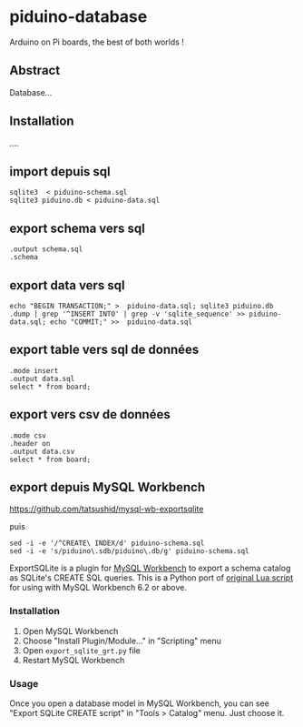 # piduino-database
  Arduino on Pi boards, the best of both worlds !
  
## Abstract
  Database...

## Installation
....

## import depuis sql

    sqlite3  < piduino-schema.sql
    sqlite3 piduino.db < piduino-data.sql

## export schema vers sql

    .output schema.sql
    .schema

## export data vers sql

    echo "BEGIN TRANSACTION;" >  piduino-data.sql; sqlite3 piduino.db .dump | grep '^INSERT INTO' | grep -v 'sqlite_sequence' >> piduino-data.sql; echo "COMMIT;" >>  piduino-data.sql

## export table vers sql de données

    .mode insert
    .output data.sql
    select * from board;

## export vers csv de données

    .mode csv
    .header on
    .output data.csv
    select * from board;

## export depuis MySQL Workbench

https://github.com/tatsushid/mysql-wb-exportsqlite

puis

    sed -i -e '/^CREATE\ INDEX/d' piduino-schema.sql
    sed -i -e 's/piduino\.sdb/piduino\.db/g' piduino-schema.sql

ExportSQLite is a plugin for
[MySQL Workbench](http://www.mysql.com/products/workbench/) to export a schema
catalog as SQLite's CREATE SQL queries. This is a Python port of
[original Lua script](https://gist.github.com/mrprompt/7252060) for using with
MySQL Workbench 6.2 or above.

### Installation

1. Open MySQL Workbench
2. Choose "Install Plugin/Module..." in "Scripting" menu
3. Open `export_sqlite_grt.py` file
4. Restart MySQL Workbench

### Usage

Once you open a database model in MySQL Workbench, you can see "Export SQLite
CREATE script" in "Tools > Catalog" menu. Just choose it.


